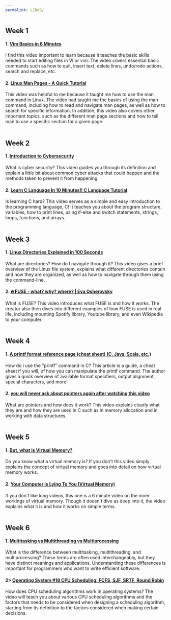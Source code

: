 ```yaml
---
permalink: LINKS/
---
```


## Week 1
#### 1. [Vim Basics in 8 Minutes](https://www.youtube.com/watch?v=ggSyF1SVFr4)  
I find this video important to learn because it teaches the basic skills needed to start editing files in VI or vim. The video covers essential basic commands such as how to quit, insert text, delete lines, undo/redo actions, search and replace, etc.  
#### 2. [Linux Man Pages - A Quick Tutorial](https://www.youtube.com/watch?v=uJnrh9hAQR0)  
This video was helpful to me because it taught me how to use the man command in Linux. The video had taught me the basics of using the man command, including how to read and navigate man pages, as well as how to search for specific information. In addition, this video also covers other important topics, such as the different man page sections and how to tell man to use a specific section for a given page.  
<br>

## Week 2
#### 1. [Introduction to Cybersecurity](https://www.youtube.com/watch?v=ULGILG-ZhO0)  
What is cyber security? This video guides you through its definition and explain a little bit about common cyber attacks that could happen and the methods taken to prevent it from happening.  
#### 2. [Learn C Language In 10 Minutes!! C Language Tutorial](https://www.youtube.com/watch?v=dTp0c41XnrQ)  
Is learning C hard? This video serves as a simple and easy introduction to the programming language, C! It teaches you about the program structure, variables, how to print lines, using if-else and switch statements, strings, loops, functions, and arrays.  
<br>

## Week 3
#### 1. [Linux Directories Explained in 100 Seconds](https://www.youtube.com/watch?v=42iQKuQodW4)  
What are directories? How do I navigate through it? This video gives a brief overview of the Linux file system, explains what different directories contain and how they are organized, as well as how to navigate through them using the command-line.  
#### 2. [🔥 FUSE - what? why? where? | Eva Osherovsky](https://www.youtube.com/watch?v=1zvOdR02hk4)  
What is FUSE? This video introduces what FUSE is and how it works. The creator also then dives into different examples of how FUSE is used in real life, including mounting Spotify library, Youtube library, and even Wikipedia to your computer.  
<br>

## Week 4
#### 1. [A printf format reference page (cheat sheet) (C, Java, Scala, etc.)](https://alvinalexander.com/programming/printf-format-cheat-sheet/)  
How do i use the "printf" command in C? This article is a guide, a cheat sheet if you will, of how you can manipulate the printf command. The author gives a quick overview of available format specifiers, output alignment, special characters, and more!  
#### 2. [you will never ask about pointers again after watching this video](https://www.youtube.com/watch?v=2ybLD6_2gKM)  
What are pointers and how does it work? This video explains clearly what they are and how they are used in C such as in memory allocation and in working with data structures.  
<br>

## Week 5
#### 1. [But, what is Virtual Memory?](https://www.youtube.com/watch?v=A9WLYbE0p-I)  
Do you know what a virtual memory is? If you don't this video simply explains the concept of virtual memory and goes into detail on how virtual memory works.  
#### 2. [Your Computer is Lying To You (Virtual Memory)](https://www.youtube.com/watch?v=Aw0YAUdQp1c)  
If you don't like long videos, this one is a 6 minute video on the inner workings of virtual memory. Though it doesn't dive as deep into it, the video explains what it is and how it works on simple terms.  
<br>

## Week 6
#### 1. [Multitasking vs Multithreading vs Multiprocessing](https://www.youtube.com/watch?v=Tn0u-IIBmtc&ab_channel=GaryExplains)
What is the difference between multitasking, multithreading, and multiprocessing? These terms are often used interchangeably, but they have distinct meanings and applications. Understanding these differences is important for programmers who want to write efficient software.  
#### 2> [Operating System #18 CPU Scheduling: FCFS, SJF, SRTF, Round Robin](https://www.youtube.com/watch?v=exlaEOVRWQM&ab_channel=Xoviabcs)
How does CPU scheduling algorithms work in operating systems? The video will teach you about various CPU scheduling algorithms and the factors that needs to be considered when designing a scheduling algorithm, starting from its definition to the factors considered when making certain decisions.  
<br>

